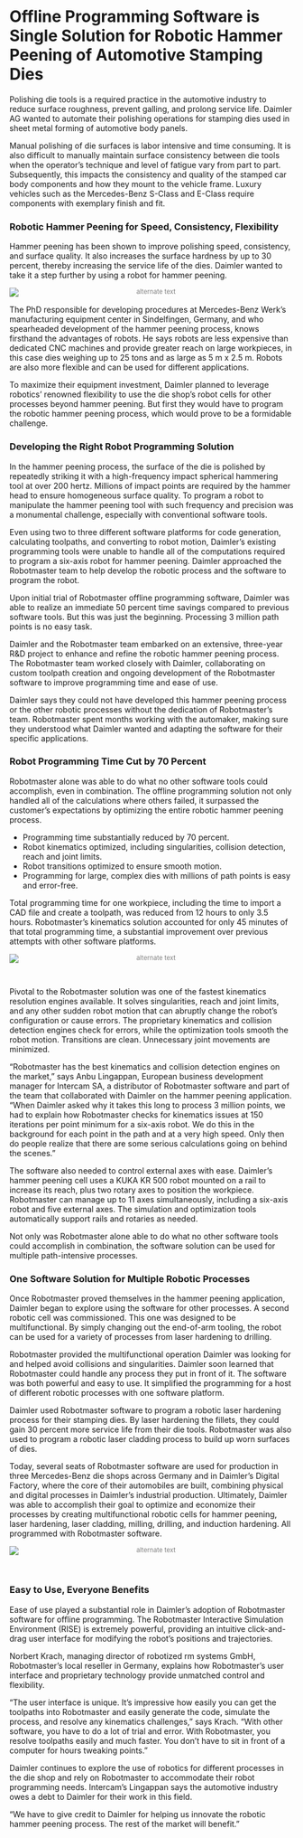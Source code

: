 # Offline Programming Software is Single Solution for Robotic Hammer Peening of Automotive Stamping Dies

Polishing die tools is a required practice in the automotive industry to reduce surface roughness, prevent galling, and prolong service life. Daimler AG wanted to automate their polishing operations for stamping dies used in sheet metal forming of automotive body panels. 

Manual polishing of die surfaces is labor intensive and time consuming. It is also difficult to manually maintain surface consistency between die tools when the operator’s technique and level of fatigue vary from part to part. Subsequently, this impacts the consistency and quality of the stamped car body components and how they mount to the vehicle frame. Luxury vehicles such as the Mercedes-Benz S-Class and E-Class require components with exemplary finish and fit.

### Robotic Hammer Peening for Speed, Consistency, Flexibility

Hammer peening has been shown to improve polishing speed, consistency, and surface quality. It also increases the surface hardness by up to 30 percent, thereby increasing the service life of the dies. Daimler wanted to take it a step further by using a robot for hammer peening.

<div style="font-size:80%; text-align: center; float:center;margin-bottom: 1em;color:grey;"><img src="/img/blog/daimler-2-1" alt="alternate text" style="max-width:100%; display: block;margin-bottom: 0.2em; margin-left: auto; margin-right: auto;"></div>

The PhD responsible for developing procedures at Mercedes-Benz Werk’s manufacturing equipment center in Sindelfingen, Germany, and who spearheaded development of the hammer peening process, knows firsthand the advantages of robots. He says robots are less expensive than dedicated CNC machines and provide greater reach on large workpieces, in this case dies weighing up to 25 tons and as large as 5 m x 2.5 m. Robots are also more flexible and can be used for different applications.

To maximize their equipment investment, Daimler planned to leverage robotics’ renowned flexibility to use the die shop’s robot cells for other processes beyond hammer peening. But first they would have to program the robotic hammer peening process, which would prove to be a formidable challenge.


### Developing the Right Robot Programming Solution

In the hammer peening process, the surface of the die is polished by repeatedly striking it with a high-frequency impact spherical hammering tool at over 200 hertz. Millions of impact points are required by the hammer head to ensure homogeneous surface quality. To program a robot to manipulate the hammer peening tool with such frequency and precision was a monumental challenge, especially with conventional software tools. 

Even using two to three different software platforms for code generation, calculating toolpaths, and converting to robot motion, Daimler’s existing programming tools were unable to handle all of the computations required to program a six-axis robot for hammer peening. Daimler approached the Robotmaster team to help develop the robotic process and the software to program the robot.

Upon initial trial of Robotmaster offline programming software, Daimler was able to realize an immediate 50 percent time savings compared to previous software tools. But this was just the beginning. Processing 3 million path points is no easy task. 

Daimler and the Robotmaster team embarked on an extensive, three-year R&D project to enhance and refine the robotic hammer peening process. The Robotmaster team worked closely with Daimler, collaborating on custom toolpath creation and ongoing development of the Robotmaster software to improve programming time and ease of use. 

Daimler says they could not have developed this hammer peening process or the other robotic processes without the dedication of Robotmaster’s team. Robotmaster spent months working with the automaker, making sure they understood what Daimler wanted and adapting the software for their specific applications.

### Robot Programming Time Cut by 70 Percent

Robotmaster alone was able to do what no other software tools could accomplish, even in combination. The offline programming solution not only handled all of the calculations where others failed, it surpassed the customer’s expectations by optimizing the entire robotic hammer peening process.
* Programming time substantially reduced by 70 percent.
* Robot kinematics optimized, including singularities, collision detection, reach and joint limits.
* Robot transitions optimized to ensure smooth motion.
* Programming for large, complex dies with millions of path points is easy and error-free.

Total programming time for one workpiece, including the time to import a CAD file and create a toolpath, was reduced from 12 hours to only 3.5 hours. Robotmaster’s kinematics solution accounted for only 45 minutes of that total programming time, a substantial improvement over previous attempts with other software platforms.

<div style="font-size:80%; text-align: center; float:center;margin-bottom: 1em;color:grey;"><img src="/img/blog/daimler-1" alt="alternate text" style="max-width:100%; display: block;margin-bottom: 0.2em;"></div>  <br />

Pivotal to the Robotmaster solution was one of the fastest kinematics resolution engines available. It solves singularities, reach and joint limits, and any other sudden robot motion that can abruptly change the robot’s configuration or cause errors. The proprietary kinematics and collision detection engines check for errors, while the optimization tools smooth the robot motion. Transitions are clean. Unnecessary joint movements are minimized.

“Robotmaster has the best kinematics and collision detection engines on the market,” says Anbu Lingappan, European business development manager for Intercam SA, a distributor of Robotmaster software and part of the team that collaborated with Daimler on the hammer peening application. “When Daimler asked why it takes this long to process 3 million points, we had to explain how Robotmaster checks for kinematics issues at 150 iterations per point minimum for a six-axis robot. We do this in the background for each point in the path and at a very high speed. Only then do people realize that there are some serious calculations going on behind the scenes.”

The software also needed to control external axes with ease. Daimler’s hammer peening cell uses a KUKA KR 500 robot mounted on a rail to increase its reach, plus two rotary axes to position the workpiece. Robotmaster can manage up to 11 axes simultaneously, including a six-axis robot and five external axes. The simulation and optimization tools automatically support rails and rotaries as needed.

Not only was Robotmaster alone able to do what no other software tools could accomplish in combination, the software solution can be used for multiple path-intensive processes.

### One Software Solution for Multiple Robotic Processes

Once Robotmaster proved themselves in the hammer peening application, Daimler began to explore using the software for other processes. A second robotic cell was commissioned. This one was designed to be multifunctional. By simply changing out the end-of-arm tooling, the robot can be used for a variety of processes from laser hardening to drilling.

Robotmaster provided the multifunctional operation Daimler was looking for and helped avoid collisions and singularities. Daimler soon learned that Robotmaster could handle any process they put in front of it. The software was both powerful and easy to use. It simplified the programming for a host of different robotic processes with one software platform.

Daimler used Robotmaster software to program a robotic laser hardening process for their stamping dies. By laser hardening the fillets, they could gain 30 percent more service life from their die tools. Robotmaster was also used to program a robotic laser cladding process to build up worn surfaces of dies.

Today, several seats of Robotmaster software are used for production in three Mercedes-Benz die shops across Germany and in Daimler’s Digital Factory, where the core of their automobiles are built, combining physical and digital processes in Daimler’s industrial production. Ultimately, Daimler was able to accomplish their goal to optimize and economize their processes by creating multifunctional robotic cells for hammer peening, laser hardening, laser cladding, milling, drilling, and induction hardening. All programmed with Robotmaster software.

<div style="font-size:80%; text-align: center; float:center;margin-bottom: 1em;color:grey;"><img src="/img/blog/daimler-2" alt="alternate text" style="max-width:100%; display: block;margin-bottom: 0.2em;"></div>  <br />

### Easy to Use, Everyone Benefits

Ease of use played a substantial role in Daimler’s adoption of Robotmaster software for offline programming. The Robotmaster Interactive Simulation Environment (RISE) is extremely powerful, providing an intuitive click-and-drag user interface for modifying the robot’s positions and trajectories.

Norbert Krach, managing director of robotized rm systems GmbH, Robotmaster’s local reseller in Germany, explains how Robotmaster’s user interface and proprietary technology provide unmatched control and flexibility.

“The user interface is unique. It’s impressive how easily you can get the toolpaths into Robotmaster and easily generate the code, simulate the process, and resolve any kinematics challenges,” says Krach. “With other software, you have to do a lot of trial and error. With Robotmaster, you resolve toolpaths easily and much faster. You don’t have to sit in front of a computer for hours tweaking points.”

Daimler continues to explore the use of robotics for different processes in the die shop and rely on Robotmaster to accommodate their robot programming needs. Intercam’s Lingappan says the automotive industry owes a debt to Daimler for their work in this field.

“We have to give credit to Daimler for helping us innovate the robotic hammer peening process. The rest of the market will benefit.”
